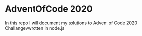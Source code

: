 # AdventOfCode 2020
In this repo I will document my solutions to Advent of Code 2020 Challangevwrotten in node.js 
